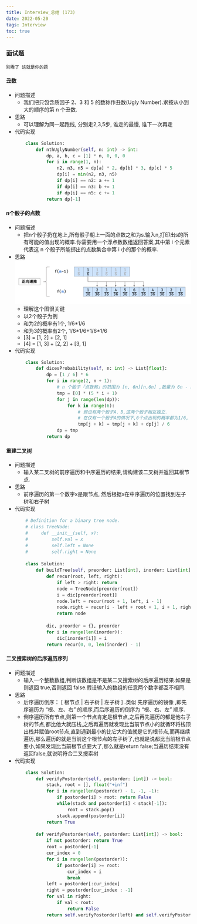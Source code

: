 ```yaml
---
title: Interview_总结 (173)
date: 2022-05-20
tags: Interview
toc: true
---
```


### 面试题
    别看了 这就是你的题

<!-- more -->

#### 丑数
- 问题描述
    * 我们把只包含质因子 2、3 和 5 的数称作丑数(Ugly Number).求按从小到大的顺序的第 n 个丑数.
- 思路
    * 可以理解为同一起跑线, 分别走2,3,5步, 谁走的最慢, 谁下一次再走
- 代码实现
    ```python
        class Solution:
            def nthUglyNumber(self, n: int) -> int:
                dp, a, b, c = [1] * n, 0, 0, 0
                for i in range(1, n):
                    n2, n3, n5 = dp[a] * 2, dp[b] * 3, dp[c] * 5
                    dp[i] = min(n2, n3, n5)
                    if dp[i] == n2: a += 1
                    if dp[i] == n3: b += 1
                    if dp[i] == n5: c += 1
                return dp[-1]
    ```

#### n个骰子的点数
- 问题描述
    * 把n个骰子扔在地上,所有骰子朝上一面的点数之和为s.输入n,打印出s的所有可能的值出现的概率.你需要用一个浮点数数组返回答案,其中第 i 个元素代表这 n 个骰子所能掷出的点数集合中第 i 小的那个的概率.
- 思路
    ![正向递推](/img/20220520_1.png)
    * 理解这个图很关键
    * 以2个骰子为例
    * 和为2的概率有1个, 1/6*1/6
    * 和为3的概率有2个, 1/6\*1/6+1/6\*1/6
    * [3] = [1, 2] + [2, 1]
    * [4] = [1, 3] + [2, 2] + [3, 1] 
- 代码实现
    ```python
        class Solution:
            def dicesProbability(self, n: int) -> List[float]:
                dp = [1 / 6] * 6
                for i in range(2, n + 1):
                    # n 个骰子「点数和」的范围为 [n, 6n][n,6n] ,数量为 6n - n + 1 = 5n + 16n−n+1=5n+1 种
                    tmp = [0] * (5 * i + 1)
                    for j in range(len(dp)):
                        for k in range(6):
                            # 假设有两个骰子A、B,这两个骰子相互独立.
                            # 在仅有一个骰子A的情况下,6个点出现的概率都为1/6, 同时A的每个点搭配B的每个点的概率也是相同的,所以骰子A为1会分别乘6个1/6去搭配骰子B的1~6, 即这种搭配2~7的概率分别都为1/36; 骰子A的2也会分别去乘6个1/6去搭配骰子B的1~6, 即这种搭配3~8的概率也分别为1/36, 以此类推.
                            tmp[j + k] = tmp[j + k] + dp[j] / 6
                    dp = tmp
                return dp
    ```

#### 重建二叉树
- 问题描述
    * 输入某二叉树的前序遍历和中序遍历的结果,请构建该二叉树并返回其根节点.
- 思路
    * 前序遍历的第一个数字x是跟节点, 然后根据x在中序遍历的位置找到左子树和右子树
- 代码实现
    ```python
        # Definition for a binary tree node.
        # class TreeNode:
        #     def __init__(self, x):
        #         self.val = x
        #         self.left = None
        #         self.right = None

        class Solution:
            def buildTree(self, preorder: List[int], inorder: List[int]) -> TreeNode:
                def recur(root, left, right):
                    if left > right: return                               # 递归终止
                    node = TreeNode(preorder[root])                       # 建立根节点
                    i = dic[preorder[root]]                               # 划分根节点、左子树、右子树
                    node.left = recur(root + 1, left, i - 1)              # 开启左子树递归
                    node.right = recur(i - left + root + 1, i + 1, right) # 开启右子树递归
                    return node                                           # 回溯返回根节点

                dic, preorder = {}, preorder
                for i in range(len(inorder)):
                    dic[inorder[i]] = i
                return recur(0, 0, len(inorder) - 1)
    ```

#### 二叉搜索树的后序遍历序列
- 问题描述
    * 输入一个整数数组,判断该数组是不是某二叉搜索树的后序遍历结果.如果是则返回 true,否则返回 false.假设输入的数组的任意两个数字都互不相同.
- 思路
    * 后序遍历倒序： [ 根节点 | 右子树 | 左子树 ] .类似 先序遍历的镜像 ,即先序遍历为 “根、左、右” 的顺序,而后序遍历的倒序为 “根、右、左” 顺序.
    * 倒序遍历所有节点,则第一个节点肯定是根节点,之后再先遍历的都是他右子树的节点,都比他大就压栈,之后再遍历就发现比当前节点小的就循环将栈顶出栈并赋值root节点,直到遇到最小的比它大的值就是它的根节点,而再继续遍历,那么遍历的就是当前这个根节点的左子树了,也就是说都比当前根节点要小,如果发现比当前根节点要大了,那么就是return false;当遍历结束没有返回false,就说明符合二叉搜索树
- 代码实现
    ```python
        class Solution:
            def verifyPostorder(self, postorder: [int]) -> bool:
                stack, root = [], float("+inf")
                for i in range(len(postorder) - 1, -1, -1):
                    if postorder[i] > root: return False
                    while(stack and postorder[i] < stack[-1]):
                        root = stack.pop()
                    stack.append(postorder[i])
                return True

            def verifyPostorder(self, postorder: List[int]) -> bool:
                if not postorder: return True
                root = postorder[-1]
                cur_index = 0
                for i in range(len(postorder)):
                    if postorder[i] >= root:
                        cur_index = i
                        break
                left = postorder[:cur_index]
                right = postorder[cur_index : -1]
                for val in right:
                    if val < root:
                        return False
                return self.verifyPostorder(left) and self.verifyPostorder(right)
    ```

